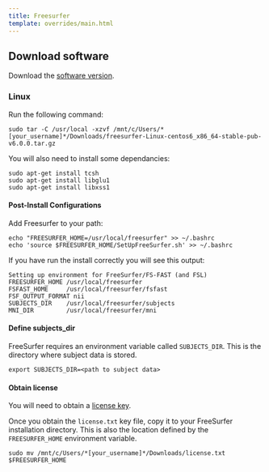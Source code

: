```yaml
---
title: Freesurfer
template: overrides/main.html
---
```


## Download software

Download the [software version](https://surfer.nmr.mgh.harvard.edu/pub/dist/freesurfer/6.0.0/freesurfer-Linux-centos6_x86_64-stable-pub-v6.0.0.tar.gz).

### Linux

Run the following command:

```console
sudo tar -C /usr/local -xzvf /mnt/c/Users/*[your_username]*/Downloads/freesurfer-Linux-centos6_x86_64-stable-pub-v6.0.0.tar.gz
```

You will also need to install some dependancies:

```console
sudo apt-get install tcsh
sudo apt-get install libglu1
sudo apt-get install libxss1
```

#### Post-Install Configurations

Add Freesurfer to your path:

```console
echo "FREESURFER_HOME=/usr/local/freesurfer" >> ~/.bashrc
echo 'source $FREESURFER_HOME/SetUpFreeSurfer.sh' >> ~/.bashrc
```

If you have run the install correctly you will see this output:

```console
Setting up environment for FreeSurfer/FS-FAST (and FSL)
FREESURFER_HOME /usr/local/freesurfer
FSFAST_HOME     /usr/local/freesurfer/fsfast
FSF_OUTPUT_FORMAT nii
SUBJECTS_DIR    /usr/local/freesurfer/subjects
MNI_DIR         /usr/local/freesurfer/mni
```

#### Define subjects_dir

FreeSurfer requires an environment variable called ```SUBJECTS_DIR```. This is the directory where subject data is stored.

```console
export SUBJECTS_DIR=<path to subject data>
```

#### Obtain license

You will need to obtain a [license key](https://surfer.nmr.mgh.harvard.edu/registration.html).

Once you obtain the `license.txt` key file, copy it to your FreeSurfer installation directory. This is also the location defined by the `FREESURFER_HOME` environment variable.

```console
sudo mv /mnt/c/Users/*[your_username]*/Downloads/license.txt $FREESURFER_HOME
```
